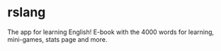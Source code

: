 # rslang
The app for learning English! E-book with the 4000 words for learning, mini-games, stats page and more.
